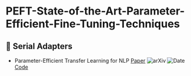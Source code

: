 # PEFT-State-of-the-Art-Parameter-Efficient-Fine-Tuning-Techniques

## 🚀 Serial Adapters

- Parameter-Efficient Transfer Learning for NLP [Paper](https://arxiv.org/abs/1902.00751) 
  ![arXiv](https://img.shields.io/badge/arXiv-4a4a4a?style=flat&logo=arXiv&logoColor=white&labelColor=4a4a4a)
  ![Date](https://img.shields.io/badge/2019.06.13-e07a5f?style=flat&labelColor=e07a5f&color=e07a5f)
  [Code](https://github.com/google-research/adapter-bert)

